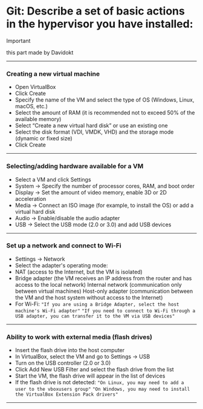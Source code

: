 # Git: **Describe a set of basic actions in the hypervisor you have installed:**
>[!IMPORTANT]
> this part made by Davidokt
---
### Creating a new virtual machine
- Open VirtualBox
- Click Create
- Specify the name of the VM and select the type of OS (Windows, Linux, macOS, etc.)
- Select the amount of RAM (it is recommended not to exceed 50% of the available memory)
- Select “Create a new virtual hard disk” or use an existing one
- Select the disk format (VDI, VMDK, VHD) and the storage mode (dynamic or fixed size)
- Click Create
---
### Selecting/adding hardware available for a VM
- Select a VM and click Settings
- System → Specify the number of processor cores, RAM, and boot order
- Display → Set the amount of video memory, enable 3D or 2D acceleration
- Media → Connect an ISO image (for example, to install the OS) or add a virtual hard disk
- Audio → Enable/disable the audio adapter
- USB → Select the USB mode (2.0 or 3.0) and add USB devices
---
### Set up a network and connect to Wi-Fi
 - Settings → Network
 - Select the adapter's operating mode:
 - NAT (access to the Internet, but the VM is isolated)
 - Bridge adapter (the VM receives an IP address from the router and has access to the local network)
    Internal network (communication only between virtual machines)
    Host-only adapter (communication between the VM and the host system without access to the Internet)
 - For Wi-Fi:
    `"If you are using a Bridge Adapter, select the host machine's Wi-Fi adapter"`
    `"If you need to connect to Wi-Fi through a USB adapter, you can transfer it to the VM via USB devices"`
---
### Ability to work with external media (flash drives)
- Insert the flash drive into the host computer
- In VirtualBox, select the VM and go to Settings → USB
- Turn on the USB controller (2.0 or 3.0)
- Click Add New USB Filter and select the flash drive from the list
- Start the VM, the flash drive will appear in the list of devices
- If the flash drive is not detected:
    `"On Linux, you may need to add a user to the vboxusers group"`
    `"On Windows, you may need to install the VirtualBox Extension Pack drivers"`
---
